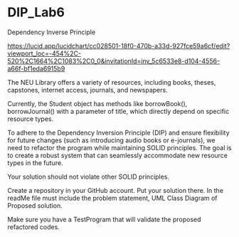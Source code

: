 # DIP_Lab6
Dependency Inverse Principle


https://lucid.app/lucidchart/cc028501-18f0-470b-a33d-927fce59a6cf/edit?viewport_loc=-454%2C-520%2C1664%2C1083%2C0_0&invitationId=inv_5c6533e8-d104-4556-a66f-bf1eda6915b9

The NEU Library offers a variety of resources, including books, theses, capstones, internet access, journals, and newspapers.

Currently, the Student object has methods like borrowBook(), borrowJournal() with a parameter of title, which directly depend on specific resource types.

To adhere to the Dependency Inversion Principle (DIP) and ensure flexibility for future changes (such as introducing audio books or e-journals), we need to refactor the program while maintaining SOLID principles. The goal is to create a robust system that can seamlessly accommodate new resource types in the future.

Your solution should not violate other SOLID principles.

Create a repository in your GitHub account. Put your solution there. In the readMe file must include the problem statement, UML Class Diagram of Proposed solution.

Make sure you have a TestProgram that will validate the proposed refactored codes.